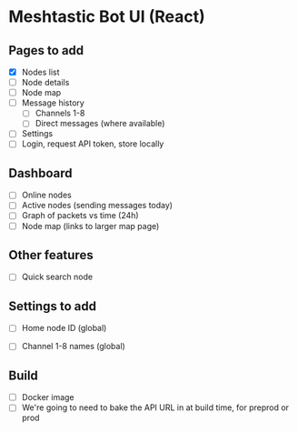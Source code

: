 Meshtastic Bot UI (React)
========================

## Pages to add
* [x] Nodes list
* [ ] Node details
* [ ] Node map
* [ ] Message history
    * [ ] Channels 1-8
    * [ ] Direct messages (where available)
* [ ] Settings
* [ ] Login, request API token, store locally

## Dashboard
* [ ] Online nodes
* [ ] Active nodes (sending messages today)
* [ ] Graph of packets vs time (24h)
* [ ] Node map (links to larger map page)

## Other features
* [ ] Quick search node


## Settings to add
- [ ] Home node ID (global)
- [ ] Channel 1-8 names (global)


## Build
* [ ] Docker image
* [ ] We're going to need to bake the API URL in at build time, for preprod or prod

